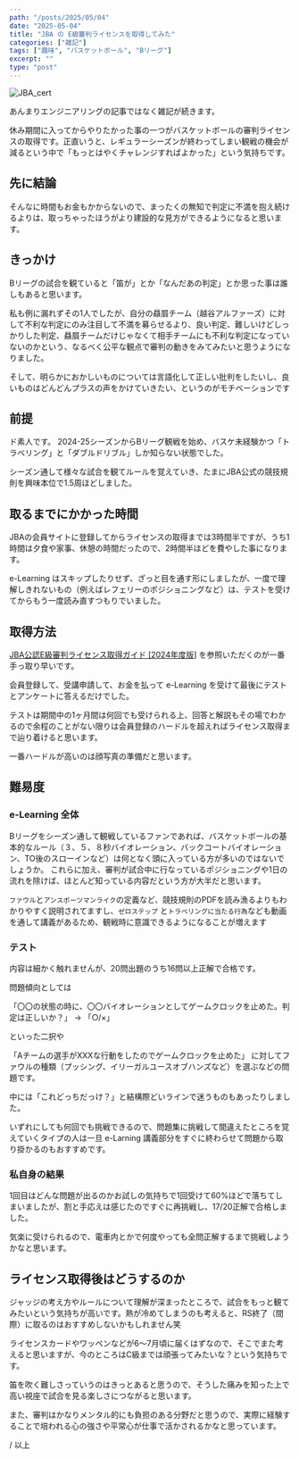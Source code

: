 ```yaml
---
path: "/posts/2025/05/04"
date: "2025-05-04"
title: "JBA の E級審判ライセンスを取得してみた"
categories: ["雑記"]
tags: ["趣味", "バスケットボール", "Bリーグ"]
excerpt: ""
type: "post"
---
```


![JBA_cert](/jba_certificate.png)

あんまりエンジニアリングの記事ではなく雑記が続きます。

休み期間に入ってからやりたかった事の一つがバスケットボールの審判ライセンスの取得です。正直いうと、レギュラーシーズンが終わってしまい観戦の機会が減るという中で「もっとはやくチャレンジすればよかった」という気持ちです。

## 先に結論

そんなに時間もお金もかからないので、まったくの無知で判定に不満を抱え続けるよりは、取っちゃったほうがより建設的な見方ができるようになると思います。


## きっかけ

Bリーグの試合を観ていると「笛が」とか「なんだあの判定」とか思った事は誰しもあると思います。

私も例に漏れずその1人でしたが、自分の贔屓チーム（越谷アルファーズ）に対して不利な判定にのみ注目して不満を募らせるより、良い判定、難しいけどしっかりした判定、<span class="marker-important">贔屓チームだけじゃなくて相手チームにも不利な判定になっていないのか</span>という、なるべく公平な観点で審判の動きをみてみたいと思うようになりました。

そして、明らかにおかしいものについては言語化して正しい批判をしたいし、良いものはどんどんプラスの声をかけていきたい、というのがモチベーションです

## 前提

ド素人です。
2024-25シーズンからBリーグ観戦を始め、バスケ未経験かつ「トラベリング」と「ダブルドリブル」しか知らない状態でした。

シーズン通して様々な試合を観てルールを覚えていき、たまにJBA公式の競技規則を興味本位で1.5周ほどしました。


## 取るまでにかかった時間

JBAの会員サイトに登録してからライセンスの取得までは3時間半ですが、うち1時間は夕食や家事、休憩の時間だったので、2時間半ほどを費やした事になります。

e-Learning はスキップしたりせず、ざっと目を通す形にしましたが、一度で理解しきれないもの（例えばレフェリーのポジショニングなど）は、テストを受けてからもう一度読み直すつもりでいました。

## 取得方法

[JBA公認E級審判ライセンス取得ガイド [2024年度版]](http://www.japanbasketball.jp/wp-content/uploads/JBA-E-referee_elearning_20240327.pdf) を参照いただくのが一番手っ取り早いです。

会員登録して、受講申請して、お金を払って e-Learning を受けて最後にテストとアンケートに答えるだけでした。

テストは期間中の1ヶ月間は何回でも受けられる上、回答と解説もその場でわかるので余程のことがない限りは会員登録のハードルを超えればライセンス取得まで辿り着けると思います。

<span class="marker-important">
一番ハードルが高いのは顔写真の準備だと思います。
</span>

## 難易度

### e-Learning 全体

Bリーグをシーズン通して観戦しているファンであれば、バスケットボールの基本的なルール（３、５、８秒バイオレーション、バックコートバイオレーション、TO後のスローインなど）は何となく頭に入っている方が多いのではないでしょうか。
これらに加え、審判が試合中に行なっているポジショニングや1日の流れを除けば、ほとんど知っている内容だという方が大半だと思います。

`ファウル`と`アンスポーツマンライク`の定義など、競技規則のPDFを読み漁るよりもわかりやすく説明されてますし、`ゼロステップ` と`トラベリングに当たる行為`なども動画を通して講義があるため、観戦時に意識できるようになることが増えます

### テスト

内容は細かく触れませんが、<span class="marker-important">20問出題のうち16問以上正解</span>で合格です。

問題傾向としては

「〇〇の状態の時に、〇〇バイオレーションとしてゲームクロックを止めた。判定は正しいか？」 -> 「○/×」

といった二択や

「Aチームの選手がXXXな行動をしたのでゲームクロックを止めた」 に対してファウルの種類（プッシング、イリーガルユースオブハンズなど）を選ぶなどの問題です。

中には「これどっちだっけ？」と結構際どいラインで迷うものもあったりしました。

いずれにしても何回でも挑戦できるので、問題集に挑戦して間違えたところを覚えていくタイプの人は一旦 e-Larning 講義部分をすぐに終わらせて問題から取り掛かるのもおすすめです。


### 私自身の結果

1回目はどんな問題が出るのかお試しの気持ちで1回受けて60%ほどで落ちてしまいましたが、割と手応えは感じたのですぐに再挑戦し、17/20正解で合格しました。

気楽に受けられるので、電車内とかで何度やっても全問正解するまで挑戦しようかなと思います。

## ライセンス取得後はどうするのか

ジャッジの考え方やルールについて理解が深まったところで、試合をもっと観てみたいという気持ちが高いです。熱が冷めてしまうのも考えると、RS終了（間際）に取るのはおすすめしないかもしれません笑

ライセンスカードやワッペンなどが6〜7月頃に届くはずなので、そこでまた考えると思いますが、今のところはC級までは頑張ってみたいな？という気持ちです。

<span class="marker-important">笛を吹く難しさっていうのはきっとある</span>と思うので、そうした痛みを知った上で<span class="marker-important">高い視座で試合を見る楽しさにつながる</span>と思います。

また、審判はかなりメンタル的にも負担のある分野だと思うので、実際に経験することで培われる心の強さや平常心が仕事で活かされるかなと思っています。

/ 以上


